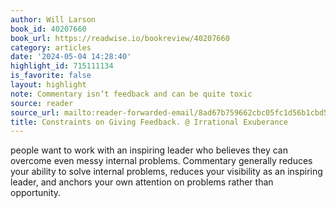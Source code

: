 ```yaml
---
author: Will Larson
book_id: 40207660
book_url: https://readwise.io/bookreview/40207660
category: articles
date: '2024-05-04 14:28:40'
highlight_id: 715111134
is_favorite: false
layout: highlight
note: Commentary isn’t feedback and can be quite toxic
source: reader
source_url: mailto:reader-forwarded-email/8ad67b759662cbc05fc1d56b1cbd596c
title: Constraints on Giving Feedback. @ Irrational Exuberance
---
```


people want to work with an inspiring leader who believes they can overcome even messy internal problems. Commentary generally reduces your ability to solve internal problems, reduces your visibility as an inspiring leader, and anchors your own attention on problems rather than opportunity.